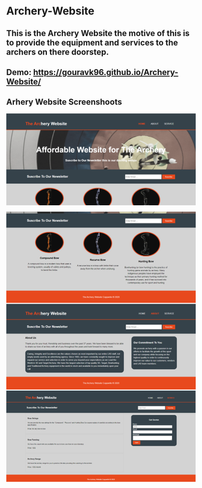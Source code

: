 # Archery-Website
This is the Archery Website the motive of this is to provide the equipment and services to the archers on there doorstep. 
---


Demo:
https://gouravk96.github.io/Archery-Website/
---


## Arhery Website Screenshoots

![alt text](/media/homepage.PNG)

![alt HomePage](/media/HomePage2.PNG)
![alt HomePage](/media/aboutpage.PNG)
![alt HomePage](/media/services.PNG)
